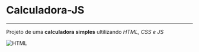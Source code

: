 # Calculadora-JS
___
 Projeto de uma **calculadora simples** ultilizando *HTML, CSS e JS*

![HTML](https://user-images.githubusercontent.com/86489781/160394624-86425d26-96a6-42f6-b24f-30be83122b5a.png)

